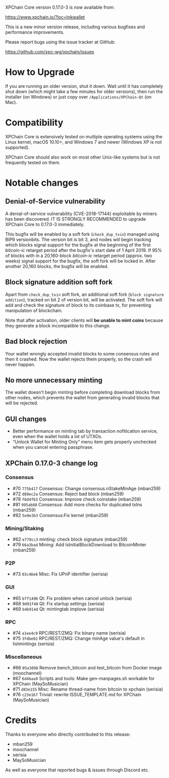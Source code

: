 XPChain Core version 0.17.0-3 is now available from:

  <https://www.xpchain.io/?loc=lnkwallet>

This is a new minor version release, including various bugfixes
and performance improvements.

Please report bugs using the issue tracker at GitHub:

  <https://github.com/xpc-wg/xpchain/issues>

How to Upgrade
==============

If you are running an older version, shut it down. Wait until it has completely
shut down (which might take a few minutes for older versions), then run the
installer (on Windows) or just copy over `/Applications/XPChain-Qt` (on Mac).

Compatibility
==============

XPChain Core is extensively tested on multiple operating systems using
the Linux kernel, macOS 10.10+, and Windows 7 and newer (Windows XP is not supported).

XPChain Core should also work on most other Unix-like systems but is not
frequently tested on them.

Notable changes
===============

Denial-of-Service vulnerability
-------------------------------

A denial-of-service vulnerability (CVE-2018-17144) exploitable by miners
has been discovered. IT IS STRONGLY RECOMMENDED to upgrade XPChain Core to
0.17.0-3 immediately.

This bugfix will be enabled by a soft fork (`check_dup_txin`) managed using
BIP9 versionbits. The version bit is bit 3, and nodes will begin tracking
which blocks signal support for the bugfix at the beginning of the first
*bitcoin-ic* retarget period after the bugfix's start date of 1 April 2019.
If 95% of blocks with in a 20,160-block *bitcoin-ic* retarget period
(approx. two weeks) signal support for the bugfix, the soft fork will be locked in.
After another 20,160 blocks, the bugfix will be enabled.

Block signature addition soft fork
----------------------------------

Apart from `check_dup_txin` soft fork, an additional soft fork (`block signature addition`),
tracked on bit 2 of version bit, will be activated. The soft fork will add and check the
signature of block to its coinbase tx, for preventing manipulation of blockchain.

Note that after activation, older clients will **be unable to mint coins** because they
generate a block incompatible to this change.

Bad block rejection
-------------------

Your wallet wrongly accepted invalid blocks to some consensus rules and then it crashed.
Now the wallet rejects them properly, so the crash will never happen.

No more unnecessary minting
---------------------------

The wallet doesn't begin minting before completing download blocks from other nodes,
which prevents the wallet from generating invalid blocks that will be rejected.

GUI changes
-----------

 - Better performance on minting tab by transaction nofitication service,
   even when the wallet holds a lot of UTXOs.
 - “Unlock Wallet for Minting Only” menu item gets properly unchecked when you cancel entering passphrase.

XPChain 0.17.0-3 change log
------------------

### Consensus
- #70 `775b417` Consensus: Change consensus.nStakeMinAge (mban259)
- #72 `d89ec2a` Consensus: Reject bad block (mban259)
- #78 `f6d4f63` Consensus: Improve check coinstake (mban259)
- #81 `995ab88` Consensus: Add more checks for duplicated txIns (mban259)
- #82 `5e9e3b3` Consensus:Fix kernel (mban259)

### Mining/Staking
- #62 `e779cc3` minting: check block signature (mban259)
- #79 `66a3bad` Mining: Add IsInitialBlockDownload to BitcoinMinter (mban259)

### P2P
- #73 `03c46e6` Misc: Fix UPnP identifier (serisia)

### GUI
- #65 `bff1496` Qt: Fix problem when cancel unlock (serisia)
- #68 `9d91f40` Qt: Fix startup settings (serisia)
- #69 `b4b914d` Qt: mintingtab implove (serisia)

### RPC
- #74 `a1ee4c9` RPC/REST/ZMQ: Fix binary name (serisia)
- #75 `3fdbe02` RPC/REST/ZMQ: Change minAge value's default in listmintings (serisia)

### Miscellaneous
- #66 `05a3898` Remove bench_bitcoin and test_bitcoin from Docker image (moochannel)
- #67 `6d4baa9` Scripts and tools: Make gen-manpages.sh workable for XPChain (MaySoMusician)
- #71 `d83e155` Misc: Rename thread-name from bitcoin to xpchain (serisia)
- #76 `c23e167` Trivial: rewrite ISSUE_TEMPLATE.md for XPChain (MaySoMusician)

Credits
=======

Thanks to everyone who directly contributed to this release:

- mban259
- moochannel
- serisia
- MaySoMusician

As well as everyone that reported bugs & issues through Discord etc.
